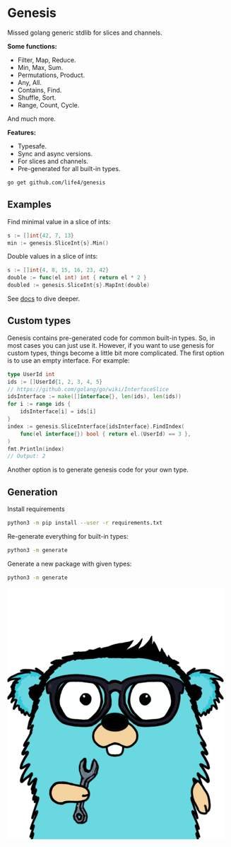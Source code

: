 # Genesis

Missed golang generic stdlib for slices and channels.

**Some functions:**

+ Filter, Map, Reduce.
+ Min, Max, Sum.
+ Permutations, Product.
+ Any, All.
+ Contains, Find.
+ Shuffle, Sort.
+ Range, Count, Cycle.

And much more.

**Features:**

+ Typesafe.
+ Sync and async versions.
+ For slices and channels.
+ Pre-generated for all built-in types.

```bash
go get github.com/life4/genesis
```

## Examples

Find minimal value in a slice of ints:

```go
s := []int{42, 7, 13}
min := genesis.SliceInt{s}.Min()
```

Double values in a slice of ints:

```go
s := []int{4, 8, 15, 16, 23, 42}
double := func(el int) int { return el * 2 }
doubled := genesis.SliceInt{s}.MapInt(double)
```

See [docs](./docs) to dive deeper.

## Custom types

Genesis contains pre-generated code for common built-in types. So, in most cases you can just use it. However, if you want to use genesis for custom types, things become a little bit more complicated. The first option is to use an empty interface. For example:

```go
type UserId int
ids := []UserId{1, 2, 3, 4, 5}
// https://github.com/golang/go/wiki/InterfaceSlice
idsInterface := make([]interface{}, len(ids), len(ids))
for i := range ids {
	idsInterface[i] = ids[i]
}
index := genesis.SliceInterface{idsInterface}.FindIndex(
	func(el interface{}) bool { return el.(UserId) == 3 },
)
fmt.Println(index)
// Output: 2
```

Another option is to generate genesis code for your own type.

## Generation

Install requirements

```bash
python3 -m pip install --user -r requirements.txt
```

Re-generate everything for built-in types:

```bash
python3 -m generate
```

Generate a new package with given types:

```bash
python3 -m generate
```

![](./gopher.png)
